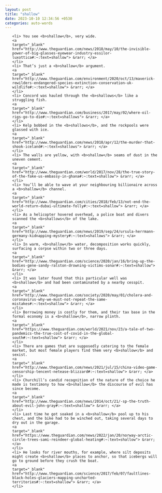 ```yaml
---
layout: post
title: "shallow"
date: 2023-10-10 12:34:56 +0530
categories: auto-words
---
```

<ol>

    <li> You see <b>shallow</b>, very wide.
    <a 
    target="_blank" 
    href="http://www.theguardian.com/news/2018/may/10/the-invisible-power-of-big-glasses-eyewear-industry-essilor-luxottica#:~:text=shallow"> &rarr; </a>
    </li>
    <li> That’s just a <b>shallow</b> argument.
    <a 
    target="_blank" 
    href="http://www.theguardian.com/environment/2020/oct/13/maverick-rewilders-endangered-species-extinction-conservation-uk-wildlife#:~:text=shallow"> &rarr; </a>
    </li>
    <li> Concord was hauled through the <b>shallows</b> like a struggling fish.
    <a 
    target="_blank" 
    href="http://www.theguardian.com/business/2017/may/02/where-oil-rigs-go-to-die#:~:text=shallows"> &rarr; </a>
    </li>
    <li> Kelp bobbed in the <b>shallows</b>, and the rockpools were glassed with ice.
    <a 
    target="_blank" 
    href="http://www.theguardian.com/news/2018/apr/12/the-murder-that-shook-iceland#:~:text=shallows"> &rarr; </a>
    </li>
    <li> The walls are yellow, with <b>shallow</b> seams of dust in the uneven cement.
    <a 
    target="_blank" 
    href="http://www.theguardian.com/world/2017/nov/28/the-true-story-of-the-fake-us-embassy-in-ghana#:~:text=shallow"> &rarr; </a>
    </li>
    <li> You’ll be able to wave at your neighbouring billionaire across a <b>shallow</b> channel.
    <a 
    target="_blank" 
    href="http://www.theguardian.com/cities/2018/feb/13/not-end-the-world-return-dubai-ultimate-folly#:~:text=shallow"> &rarr; </a>
    </li>
    <li> As a helicopter hovered overhead, a police boat and divers scanned the <b>shallows</b> of the lake.
    <a 
    target="_blank" 
    href="http://www.theguardian.com/news/2019/sep/24/ursula-herrmann-germany-kidnapping-mystery#:~:text=shallows"> &rarr; </a>
    </li>
    <li> In warm, <b>shallow</b> water, decomposition works quickly, surfacing a corpse within two or three days.
    <a 
    target="_blank" 
    href="http://www.theguardian.com/science/2020/jan/16/bring-up-the-bodies-gene-sandy-ralston-drowning-victims-sonar#:~:text=shallow"> &rarr; </a>
    </li>
    <li> It was later found that this particular well was <b>shallow</b> and had been contaminated by a nearby cesspit.
    <a 
    target="_blank" 
    href="http://www.theguardian.com/society/2020/may/01/cholera-and-coronavirus-why-we-must-not-repeat-the-same-mistakes#:~:text=shallow"> &rarr; </a>
    </li>
    <li> Borrowing money is costly for them, and their tax base in the formal economy is a <b>shallow</b>, narrow plinth.
    <a 
    target="_blank" 
    href="https://www.theguardian.com/world/2021/nov/23/a-tale-of-two-pandemics-the-true-cost-of-covid-in-the-global-south#:~:text=shallow"> &rarr; </a>
    </li>
    <li> There are games that are supposedly catering to the female market, but most female players find them very <b>shallow</b> and sexist.
    <a 
    target="_blank" 
    href="http://www.theguardian.com/news/2021/jul/15/china-video-game-censorship-tencent-netease-blizzard#:~:text=shallow"> &rarr; </a>
    </li>
    <li> Churchill’s candid recognition of the nature of the choice he made is testimony to how <b>shallow</b> the discourse of evil has since become.
    <a 
    target="_blank" 
    href="http://www.theguardian.com/news/2014/oct/21/-sp-the-truth-about-evil-john-gray#:~:text=shallow"> &rarr; </a>
    </li>
    <li> Last time he got soaked in a <b>shallow</b> pool up to his chest, and the bike had to be winched out, taking several days to dry out in the garage.
    <a 
    target="_blank" 
    href="https://www.theguardian.com/news/2022/jan/20/norway-arctic-circle-trees-sami-reindeer-global-heating#:~:text=shallow"> &rarr; </a>
    </li>
    <li> He looks for river mouths, for example, where silt deposits might create <b>shallow</b> places to anchor, so that icebergs will go to ground before they crush the boat.
    <a 
    target="_blank" 
    href="http://www.theguardian.com/science/2017/feb/07/faultlines-black-holes-glaciers-mapping-uncharted-territories#:~:text=shallow"> &rarr; </a>
    </li>